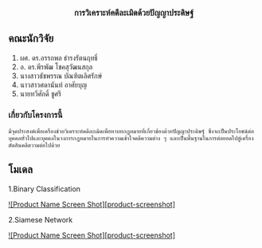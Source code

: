 
<h3 align="center">การวิเคราะห์คดีละเมิดด้วยปัญญาประดิษฐ์</h3>


<!-- ABOUT THE PROJECT -->
## คณะนักวิจัย

1.	ผศ. ดร.อรรถพล ธำรงรัตนฤทธิ์	
2.	อ. ดร.พีรพัฒ โชคสุวัฒนสกุล	
3.	นางสาวธัชพรรณ บัณฑิตเลิศรักษ์ 
4.	นาวสาวศดานันท์ อาศัยบุญ	
5.	นายทวีศักดิ์ ชูศรี


### เกี่ยวกับโครงการนี้

    มีจุดประสงค์เพื่อเครื่องช่วยวิเคราะห์คดีละเมิดเพื่อหาบทกฏหมายที่เกี่ยวข้องด้วยปัญญาประดิษฐ์ ซึ่งจะเป็นประโยชน์ต่อบุคคลทั่วไปและบุคคลในวงการกฎหมายในการทำความเข้าใจคดีความต่าง ๆ และเป็นพื้นฐานในการต่อยอดไปสู่เครื่องตัดสินคดีตวามต่อไปด้วย


<!-- GETTING STARTED -->
## โมเดล

1.Binary Classification


[![Product Name Screen Shot][product-screenshot]](https://example.com)

2.Siamese Network


[![Product Name Screen Shot][product-screenshot]](https://example.com)






